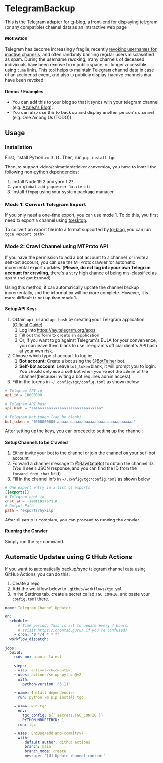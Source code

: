 # TelegramBackup

This is the Telegram adapter for [tg-blog](https://github.com/one-among-us/tg-blog), a front-end for displaying telegram (or any compatible) channel data as an interactive web page.

#### Motivation

Telegram has become increasingly fragile, recently [revoking usernames for inactive channels](https://t.me/tginfoen/1471), and often randomly banning regular users misclassified as spam. During the username revoking, many channels of deceased individuals have been remove from public space, no longer accessible using `t.me` links. This tool helps to maintain Telegram channel data in case of an accidental event, and also to publicly display inactive channels that have been revoked.

#### Demos / Examples

* You can add this to your blog so that it syncs with your telegram channel (e.g. [Azalea's Blog](https://aza.moe/life)).
* You can also use this to back up and display another person's channel (e.g. One Among Us (TODO)).

## Usage

### Installation

First, install Python `>= 3.11`. Then, run `pip install tgc`

Then, to support video/animation/sticker conversion, you have to install the following non-python dependencies:

1. Install Node 19.2 and yarn 1.22
2. `yarn global add puppeteer-lottie-cli`
3. Install `ffmpeg` using your system package manager

### Mode 1: Convert Telegram Export

If you only need a one-time export, you can use mode 1. To do this, you first need to export a channel using [tdesktop](https://github.com/telegramdesktop/tdesktop).

To convert an export file into a format supported by [tg-blog](https://github.com/one-among-us/tg-blog), you can run `tgce <export path>`

### Mode 2: Crawl Channel using MTProto API

If you have the permission to add a bot account to a channel, or invite a self-bot account, you can use the MTProto crawler for automatic incremental export updates. (**Please, do not log into your own Telegram account for crawling**, there's a very high chance of being mis-classified as spam and get banned)

Using this method, it can automatically update the channel backup incrementally, and the information will be more complete. However, it is more difficult to set up than mode 1.

#### Setup API Keys

1. Obtain `api_id` and `api_hash` by creating your Telegram application ([Official Guide](https://core.telegram.org/api/obtaining_api_id#obtaining-api-id))
   1. Log into https://my.telegram.org/apps
   2. Fill out the form to create an application
   3. Or, if you want to go against Telegram's EULA for your convenience, you can leave them blank to use Telegram's official client's API hash at your own risk.
2. Choose which type of account to log in:
   1. **Bot account**: Create a bot using the [@BotFather](https://t.me/BotFather) bot.
   2. **Self-bot account**: Leave `bot_token` blank, it will prompt you to login. You should only use a self-bot when you're not the admin of the channel (because inviting a bot requires admin access). 
3. Fill in the tokens in `~/.config/tgc/config.toml` as shown below

```toml
# Telegram API id
api_id = 10000000

# Telegram API hash
api_hash = "aaaaaaaaaaaaaaaaaaaaaaaaaaaaaaaa"

# Telegram bot token (can be blank)
bot_token = "0000000000:aaaaaaaaaaaaaaaaaaaaaaaaaaaaaaaaaaa"
```

After setting up the keys, you can proceed to setting up the channel:

#### Setup Channels to be Crawled

1. Either invite your bot to the channel or join the channel on your self-bot account
2. Forward a channel message to [@RawDataBot](https://t.me/RawDataBot) to obtain the channel ID. (You'll see a JSON response, and you can find the ID from the `forward_from_chat` field)
3. Fill in the channel info in `~/.config/tgc/config.toml` as shown below

```toml
# One export entry in a list of exports
[[exports]]
# Telegram chat id
chat_id = -1001191767119
# Output Path
path = "exports/hykilp"
```

After all setup is complete, you can proceed to running the crawler.

#### Running the Crawler

Simply run the `tgc` command.

## Automatic Updates using GitHub Actions

If you want to automatically backup/sync telegram channel data using GitHub Actions, you can do this:

1. Create a repo
2. Add the workflow below to `.github/workflows/tgc.yml`
3. In the Settings tab, create a secret called `TGC_CONFIG`, and paste your `config.toml` there.

```yml
name: Telegram Channel Updater

on:
  schedule:
      # Time period. This is set to update every 4 hours.
      # (Visit https://crontab.guru/ if you're confused)
    - cron: '0 */4 * * *' 
  workflow_dispatch:

jobs:
  build:
    runs-on: ubuntu-latest

    steps:
    - uses: actions/checkout@v3
    - uses: actions/setup-python@v2
      with:
        python-version: "3.11"

    - name: Install dependencies
      run: python -m pip install tgc
    
    - name: Run tgc
      env:
        tgc_config: ${{ secrets.TGC_CONFIG }}
        PYTHONUNBUFFERED: 1
      run: tgc

    - uses: EndBug/add-and-commit@v7
      with:
         default_author: github_actions
         branch: main
         branch_mode: create
         message: '[U] Update channel content'
```
